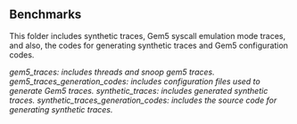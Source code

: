 ## Benchmarks

This folder includes synthetic traces, Gem5 syscall emulation mode traces, and also, the codes for generating synthetic traces and Gem5 configuration codes.

*gem5_traces: includes threads and snoop gem5 traces.*
*gem5_traces_generation_codes: includes configuration files used to generate Gem5 traces.*
*synthetic_traces: includes generated synthetic traces.*
*synthetic_traces_generation_codes: includes the source code for generating synthetic traces.*
